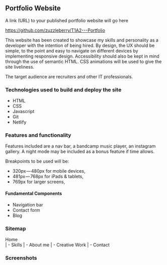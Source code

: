 ## Portfolio Website

A link (URL) to your published portfolio website will go here

https://github.com/zuzzleberry/T1A2---Portfolio


This website has been created to showcase my skills and personality as a developer with the intention of being hired. By design, the UX should be simple, to the point and easy to navigate on different devices by implementing responsive design. Accessibility should also be kept in mind through the use of semantic HTML. CSS animations will be used to give the site liveliness.

The target audience are recruiters and other IT professionals.


### Technologies used to build and deploy the site
* HTML
* CSS
* Javascript
* Git
* Netlify


### Features and functionality 

Features included are a nav bar, a bandcamp music player, an instagram gallery. A night mode may be included as a bonus feature if time allows.

Breakpoints to be used will be: 

* 320px — 480px for mobile devices, 
* 481px — 768px for iPads & tablets, 
* 769px for larger screens, 


#### Fundamental Components

* Navigation bar
* Contact form
* Blog

### Sitemap

Home \
    | - Skills
	| - About me
	| - Creative Work
	| - Contact

 
### Screenshots


